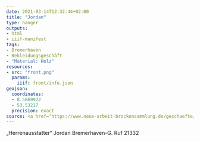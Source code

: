 ```yaml
---
date: 2021-03-14T12:32:44+02:00
title: "Jordan"
type: hanger
outputs:
- html
- iiif-manifest
tags:
- Bremerhaven
- Bekleidungsgeschäft
- "Material: Holz"
resources:
- src: "front.png"
  params:
    iiif: front/info.json
geojson:
  coordinates:
  - 8.5869922
  - 53.53217
  precision: exact
source: <a href="https://www.neue-arbeit-brockensammlung.de/geschaefte/zweigstelle-kim/">KiM</a>
---
```

„Herrenausstatter“ Jordan  Bremerhaven-G. Ruf 21332
